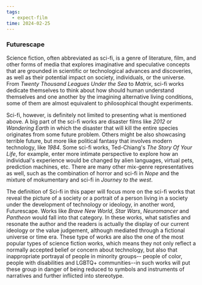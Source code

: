 ```yaml
---
tags:
  - expect-film
time: 2024-02-25
---
```

### Futurescape

Science fiction, often abbreviated as sci-fi, is a genre of literature, film, and other forms of media that explores imaginative and speculative concepts that are grounded in scientific or technological advances and discoveries, as well as their potential impact on society, individuals, or the universe. From *Twenty Thousand Leagues Under the Sea* to *Matrix*, sci-fi works dedicate themselves to think about how should human understand themselves and one another by the imagining alternative living conditions, some of them are almost equivalent to philosophical thought experiments.  

Sci-fi, however, is definitely not limited to presenting what is mentioned above. A big part of the sci-fi works are disaster films like *2012* or *Wandering Earth* in which the disaster that will kill the entire species originates from some future problem. Others might be also showcasing terrible future, but more like political fantasy that involves modern technology, like *1984*. Some sci-fi works, Ted-Chiang's *The Story Of Your Life*, for example, enter more intimate perspective to explore how an individual's experience would be changed by alien languages, virtual pets, prediction machines, etc. There are many other mix-genre representatives as well, such as the combination of horror and sci-fi in *Nope* and the mixture of mokumentary and sci-fi in *Journey to the west*. 

The definition of Sci-fi in this paper will focus more on the sci-fi works that reveal the picture of a society or a portrait of a person living in a society under the development of technology or ideology, in another word, Futurescape. Works like *Brave New World*, *Star Wars*, *Neuromancer* and  *Pantheon* would fall into that category. In these works, what satisfies and resonate the author and the readers is actually the display of our current ideology or the value judgement, although mediated through a fictional universe or time era. These type of works are also the one of the most popular types of science fiction works, which means they not only reflect a normally accepted belief or concern about technology, but also that inappropriate portrayal of people in minority groups-- people of color, people with disabilities and LGBTQ+ communities--in such works will put these group in danger of being reduced to symbols and instruments of narratives and further inflicted into stereotype. 

